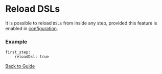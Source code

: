 # Reload DSLs

It is possible to reload `DSLs` from inside any step, provided this feature is enabled in [configuration](../CONFIGURATION.md#reloading-dsls).

### Example

```
first_step:
    reloadDsl: true
```

[Back to Guide](../GUIDE.md#Writing-DSL-files)
